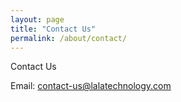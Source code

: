 ```yaml
---
layout: page
title: "Contact Us"
permalink: /about/contact/
---
```


Contact Us

Email: contact-us@lalatechnology.com